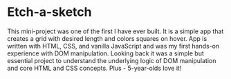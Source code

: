 # Etch-a-sketch

This mini-project was one of the first I have ever built. It is a simple app that creates a grid with desired length and colors squares on hover. App is written with HTML, CSS, and vanilla JavaScript and was my first hands-on experience with DOM manipulation. Looking back it was a simple but essential project to understand the underlying logic of DOM manipulation and core HTML and CSS concepts. Plus - 5-year-olds love it!
